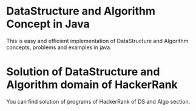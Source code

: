 # DataStructure and Algorithm Concept in Java
This is easy and efficient implementation of DataStructure and Algorithm concepts,
problems and examples in java.


# Solution of DataStructure and Algorithm domain of HackerRank
You can find solution of programs of HackerRank of DS and Algo section.
